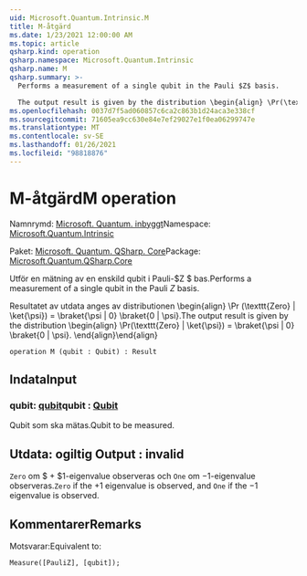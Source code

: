 ```yaml
---
uid: Microsoft.Quantum.Intrinsic.M
title: M-åtgärd
ms.date: 1/23/2021 12:00:00 AM
ms.topic: article
qsharp.kind: operation
qsharp.namespace: Microsoft.Quantum.Intrinsic
qsharp.name: M
qsharp.summary: >-
  Performs a measurement of a single qubit in the Pauli $Z$ basis.

  The output result is given by the distribution \begin{align} \Pr(\texttt{Zero} | \ket{\psi}) = \braket{\psi | 0} \braket{0 | \psi}. \end{align}
ms.openlocfilehash: 0037d7f5ad060857c6ca2c863b1d24aca3e338cf
ms.sourcegitcommit: 71605ea9cc630e84e7ef29027e1f0ea06299747e
ms.translationtype: MT
ms.contentlocale: sv-SE
ms.lasthandoff: 01/26/2021
ms.locfileid: "98818876"
---
```

# <a name="m-operation"></a><span data-ttu-id="5f109-102">M-åtgärd</span><span class="sxs-lookup"><span data-stu-id="5f109-102">M operation</span></span>

<span data-ttu-id="5f109-103">Namnrymd: [Microsoft. Quantum. inbyggt](xref:Microsoft.Quantum.Intrinsic)</span><span class="sxs-lookup"><span data-stu-id="5f109-103">Namespace: [Microsoft.Quantum.Intrinsic](xref:Microsoft.Quantum.Intrinsic)</span></span>

<span data-ttu-id="5f109-104">Paket: [Microsoft. Quantum. QSharp. Core](https://nuget.org/packages/Microsoft.Quantum.QSharp.Core)</span><span class="sxs-lookup"><span data-stu-id="5f109-104">Package: [Microsoft.Quantum.QSharp.Core](https://nuget.org/packages/Microsoft.Quantum.QSharp.Core)</span></span>


<span data-ttu-id="5f109-105">Utför en mätning av en enskild qubit i Pauli-$Z $ bas.</span><span class="sxs-lookup"><span data-stu-id="5f109-105">Performs a measurement of a single qubit in the Pauli $Z$ basis.</span></span>

<span data-ttu-id="5f109-106">Resultatet av utdata anges av distributionen \begin{align} \Pr (\texttt{Zero} | \ket{\psi}) = \braket{\psi | 0} \braket{0 | \psi}.</span><span class="sxs-lookup"><span data-stu-id="5f109-106">The output result is given by the distribution \begin{align} \Pr(\texttt{Zero} | \ket{\psi}) = \braket{\psi | 0} \braket{0 | \psi}.</span></span>
<span data-ttu-id="5f109-107">\end{align}</span><span class="sxs-lookup"><span data-stu-id="5f109-107">\end{align}</span></span>

```qsharp
operation M (qubit : Qubit) : Result
```


## <a name="input"></a><span data-ttu-id="5f109-108">Indata</span><span class="sxs-lookup"><span data-stu-id="5f109-108">Input</span></span>

### <a name="qubit--qubit"></a><span data-ttu-id="5f109-109">qubit: [qubit](xref:microsoft.quantum.lang-ref.qubit)</span><span class="sxs-lookup"><span data-stu-id="5f109-109">qubit : [Qubit](xref:microsoft.quantum.lang-ref.qubit)</span></span>

<span data-ttu-id="5f109-110">Qubit som ska mätas.</span><span class="sxs-lookup"><span data-stu-id="5f109-110">Qubit to be measured.</span></span>



## <a name="output--__invalidresult__"></a><span data-ttu-id="5f109-111">Utdata: __ogiltig <Result>__</span><span class="sxs-lookup"><span data-stu-id="5f109-111">Output : __invalid<Result>__</span></span>

<span data-ttu-id="5f109-112">`Zero` om $ + $1-eigenvalue observeras och `One` om $-$1-eigenvalue observeras.</span><span class="sxs-lookup"><span data-stu-id="5f109-112">`Zero` if the $+1$ eigenvalue is observed, and `One` if the $-1$ eigenvalue is observed.</span></span>

## <a name="remarks"></a><span data-ttu-id="5f109-113">Kommentarer</span><span class="sxs-lookup"><span data-stu-id="5f109-113">Remarks</span></span>

<span data-ttu-id="5f109-114">Motsvarar:</span><span class="sxs-lookup"><span data-stu-id="5f109-114">Equivalent to:</span></span>

```qsharp
Measure([PauliZ], [qubit]);
```